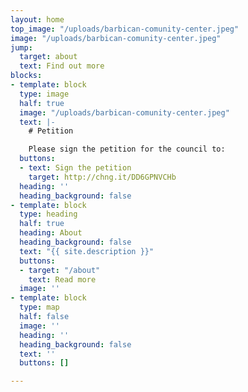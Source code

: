 ```yaml
---
layout: home
top_image: "/uploads/barbican-comunity-center.jpeg"
image: "/uploads/barbican-comunity-center.jpeg"
jump:
  target: about
  text: Find out more
blocks:
- template: block
  type: image
  half: true
  image: "/uploads/barbican-comunity-center.jpeg"
  text: |-
    # Petition

    Please sign the petition for the council to:
  buttons:
  - text: Sign the petition
    target: http://chng.it/DD6GPNVCHb
  heading: ''
  heading_background: false
- template: block
  type: heading
  half: true
  heading: About
  heading_background: false
  text: "{{ site.description }}"
  buttons:
  - target: "/about"
    text: Read more
  image: ''
- template: block
  type: map
  half: false
  image: ''
  heading: ''
  heading_background: false
  text: ''
  buttons: []

---
```

